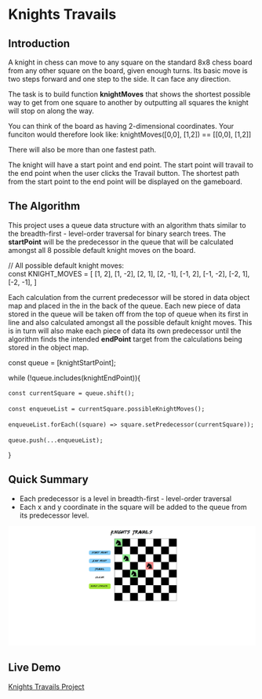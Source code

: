 # Knights Travails 

## Introduction
A knight in chess can move to any square on the standard 8x8 chess board from any 
other square on the board, given enough turns. Its basic move is two steps forward and one step
to the side. It can face any direction. 

The task is to build function **knightMoves** that shows the shortest possible way to get from one square
to another by outputting all squares the knight will stop on along the way. 

You can think of the board as having 2-dimensional coordinates. Your funciton would therefore look like:
knightMoves([0,0], [1,2]) == [[0,0], [1,2]]

There will also be more than one fastest path. 

The knight will have a start point and end point. The start point will travail to the end point when the 
user clicks the Travail button. The shortest path from the start point to the end point will be displayed 
on the gameboard. 

## The Algorithm
This project uses a queue data structure with an algorithm thats similar to the breadth-first - level-order traversal 
for binary search trees. The **startPoint** will be the predecessor in the queue that will be calculated amongst
all 8 possible default knight moves on the board. 

// All possible default knight moves:<br />
const KNIGHT_MOVES = [
    [1, 2], [1, -2],
    [2, 1], [2, -1],
    [-1, 2], [-1, -2],
    [-2, 1], [-2, -1],
]

Each calculation from the current predecessor will be stored in data object map and placed in the in the back of the
queue. Each new piece of data stored in the queue will be taken off from the top of queue when its first in line and
also calculated amongst all the possible default knight moves. This is in turn will also make each piece of data its 
own predecessor until the algorithm finds the intended **endPoint** target from the calculations being stored in the
object map. 


const queue = [knightStartPoint];

while (!queue.includes(knightEndPoint)){

    const currentSquare = queue.shift();

    const enqueueList = currentSquare.possibleKnightMoves();

    enqueueList.forEach((square) => square.setPredecessor(currentSquare));

    queue.push(...enqueueList);
}

## Quick Summary
* Each predecessor is a level in breadth-first - level-order traversal
* Each x and y coordinate in the square will be added to the queue from its predecessor level. 

<img src="./src/images/odin-knights-travails-project.png">

## Live Demo 
[Knights Travails Project](https://ibn12.github.io/knights-travails-project/) 
